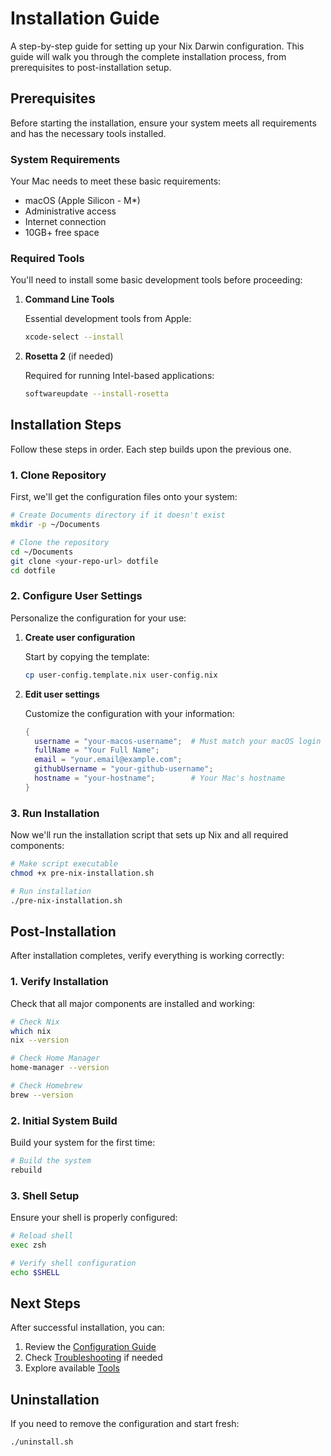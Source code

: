 # Installation Guide

A step-by-step guide for setting up your Nix Darwin configuration. This guide will walk you through the complete installation process, from prerequisites to post-installation setup.

## Prerequisites

Before starting the installation, ensure your system meets all requirements and has the necessary tools installed.

### System Requirements

Your Mac needs to meet these basic requirements:

- macOS (Apple Silicon - M*)
- Administrative access
- Internet connection
- 10GB+ free space

### Required Tools

You'll need to install some basic development tools before proceeding:

1. **Command Line Tools**

   Essential development tools from Apple:

   ```bash
   xcode-select --install
   ```

2. **Rosetta 2** (if needed)

   Required for running Intel-based applications:

   ```bash
   softwareupdate --install-rosetta
   ```

## Installation Steps

Follow these steps in order. Each step builds upon the previous one.

### 1. Clone Repository

First, we'll get the configuration files onto your system:

```bash
# Create Documents directory if it doesn't exist
mkdir -p ~/Documents

# Clone the repository
cd ~/Documents
git clone <your-repo-url> dotfile
cd dotfile
```

### 2. Configure User Settings

Personalize the configuration for your use:

1. **Create user configuration**

   Start by copying the template:

   ```bash
   cp user-config.template.nix user-config.nix
   ```

2. **Edit user settings**

   Customize the configuration with your information:

   ```nix
   {
     username = "your-macos-username";  # Must match your macOS login
     fullName = "Your Full Name";
     email = "your.email@example.com";
     githubUsername = "your-github-username";
     hostname = "your-hostname";        # Your Mac's hostname
   }
   ```

### 3. Run Installation

Now we'll run the installation script that sets up Nix and all required components:

```bash
# Make script executable
chmod +x pre-nix-installation.sh

# Run installation
./pre-nix-installation.sh
```

## Post-Installation

After installation completes, verify everything is working correctly:

### 1. Verify Installation

Check that all major components are installed and working:

```bash
# Check Nix
which nix
nix --version

# Check Home Manager
home-manager --version

# Check Homebrew
brew --version
```

### 2. Initial System Build

Build your system for the first time:

```bash
# Build the system
rebuild
```

### 3. Shell Setup

Ensure your shell is properly configured:

```bash
# Reload shell
exec zsh

# Verify shell configuration
echo $SHELL
```

## Next Steps

After successful installation, you can:

1. Review the [Configuration Guide](configuration.md)
2. Check [Troubleshooting](troubleshooting.md) if needed
3. Explore available [Tools](../tools/git.md)

## Uninstallation

If you need to remove the configuration and start fresh:

```bash
./uninstall.sh
```
